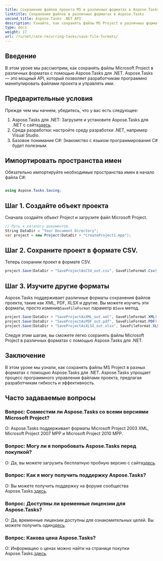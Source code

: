 ```yaml
---
title: Сохранение файлов проекта MS в различных форматах в Aspose.Tasks
linktitle: Сохранение файлов в различных форматах в Aspose.Tasks
second_title: Aspose.Tasks .NET API
description: Узнайте, как сохранять файлы MS Project в различных форматах с помощью Aspose.Tasks для .NET. Простые шаги для эффективного управления проектами.
type: docs
weight: 17
url: /ru/net/rate-recurring-tasks/save-file-formats/
---
```

## Введение
В этом уроке мы рассмотрим, как сохранять файлы Microsoft Project в различных форматах с помощью Aspose.Tasks для .NET. Aspose.Tasks — это мощный API, который позволяет разработчикам программно манипулировать файлами проекта и управлять ими.
## Предварительные условия
Прежде чем мы начнем, убедитесь, что у вас есть следующее:
1.  Aspose.Tasks для .NET: Загрузите и установите Aspose.Tasks для .NET с сайта[здесь](https://releases.aspose.com/tasks/net/).
2. Среда разработки: настройте среду разработки .NET, например Visual Studio.
3. Базовое понимание C#: Знакомство с языком программирования C# будет полезным.

## Импортировать пространства имен
Обязательно импортируйте необходимые пространства имен в начало файла C#:
```csharp

using Aspose.Tasks.Saving;
```
## Шаг 1. Создайте объект проекта
Сначала создайте объект Project и загрузите файл Microsoft Project.
```csharp
// Путь к каталогу документов.
String DataDir = "Your Document Directory";
var project = new Project(DataDir + "CreateProject1.mpp");
```
## Шаг 2. Сохраните проект в формате CSV.
Теперь сохраним проект в формате CSV. 
```csharp
project.Save(DataDir + "SaveProjectAsCSV_out.csv", SaveFileFormat.Csv);
```
## Шаг 3. Изучите другие форматы
 Aspose.Tasks поддерживает различные форматы сохранения файлов проекта, такие как XML, PDF, XLSX и другие. Вы можете изучить эти форматы, просто изменив`SaveFileFormat` параметр в`Save` метод.
```csharp
project.Save(DataDir + "SaveProjectAsXML_out.xml", SaveFileFormat.XML);
project.Save(DataDir + "SaveProjectAsPDF_out.pdf", SaveFileFormat.PDF);
project.Save(DataDir + "SaveProjectAsXLSX_out.xlsx", SaveFileFormat.XLSX);
```
Следуя этим шагам, вы сможете легко сохранять файлы Microsoft Project в различных форматах с помощью Aspose.Tasks для .NET.

## Заключение
В этом уроке мы узнали, как сохранять файлы MS Project в разных форматах с помощью Aspose.Tasks для .NET. Aspose.Tasks упрощает процесс программного управления файлами проекта, предлагая разработчикам гибкость и эффективность.
## Часто задаваемые вопросы
### Вопрос: Совместим ли Aspose.Tasks со всеми версиями Microsoft Project?
О: Aspose.Tasks поддерживает форматы Microsoft Project 2003 XML, Microsoft Project 2007 MPP и Microsoft Project 2010 MPP.
### Вопрос: Могу ли я попробовать Aspose.Tasks перед покупкой?
 О: Да, вы можете загрузить бесплатную пробную версию с сайта[здесь](https://releases.aspose.com/).
### Вопрос: Как я могу получить поддержку Aspose.Tasks?
О: Вы можете получить поддержку на форуме сообщества Aspose.Tasks.[здесь](https://forum.aspose.com/c/tasks/15).
### Вопрос: Доступны ли временные лицензии для Aspose.Tasks?
 О: Да, временные лицензии доступны для ознакомительных целей. Вы можете получить один[здесь](https://purchase.aspose.com/temporary-license/).
### Вопрос: Какова цена Aspose.Tasks?
 О: Информацию о ценах можно найти на странице покупки Aspose.Tasks.[здесь](https://purchase.aspose.com/buy).